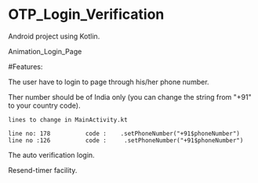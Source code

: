# OTP_Login_Verification
Android project using Kotlin.

Animation_Login_Page 

#Features:

The user have to login to page through his/her phone number.

Ther number should be of India only (you can change the string from "+91" to your country code).

    lines to change in MainActivity.kt
    
    line no: 178          code :    .setPhoneNumber("+91$phoneNumber") 
    line no :126          code :     .setPhoneNumber("+91$phoneNumber") 
    
The auto verification login.

Resend-timer facility.

